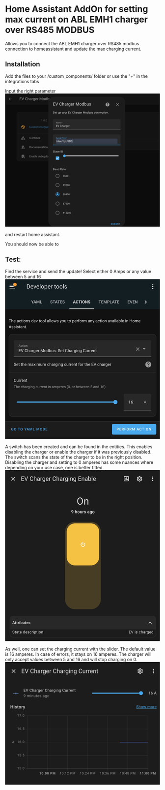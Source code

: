 # Home Assistant AddOn for setting max current on ABL EMH1 charger over RS485 MODBUS


Allows you to connect the ABL EMH1 charger over RS485 modbus connection to homeassistant and update the max charging current.


## Installation
Add the files to your /custom_components/ folder or use the "+" in the integrations tabs

Input the right parameter
![Setup](setup.png)

and restart home assistant.


You should now be able to 

## Test:

Find the service and send the update!
Select either 0 Amps or any value between 5 and 16
![Set the current in actions](set_current.png)

A switch has been created and can be found in the entities. This enables disabling the charger or enable the charger if it was previously disabled.
The switch scans the state of the charger to be in the right position.
Disabling the charger and setting to 0 amperes has some nuances where depending on your use case, one is better fitted.
![switch](switch.png)

As well, one can set the charging current with the slider. The default value is 16 amperes. In case of errors, it stays on 16 amperes.
The charger will only accept values between 5 and 16 and will stop charging on 0.
![Set the current in actions](slider.png)


